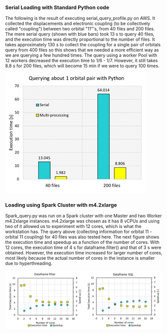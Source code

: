 
### Serial Loading with Standard Python code

The following is the result of executing serial_query_profile.py on AWS. It collected the displacements and electronic coupling (to be collectively called "coupling") between two orbital "11"'s, from 40 files and 200 files. The mere serial query (shown with blue bars) took 13 s to query 40 files, and the execution time was directly proportional to the number of files. It takes approximately 130 s to collect the coupling for a single pair of orbitals query from 400 files so this shows that we needed a more efficient way as we are querying a few hundred times. The query using a worker Pool with 12 workers decreased the execution time to 1/6 - 1/7. However, it still takes 8.8 s for 200 files, which will become 15 min if we were to query 100 times.

<img src="../figures/Non-spark.png" width="450">

### Loading using Spark Cluster with m4.2xlarge

Spark_query.py was run on a Spark cluster with one Master and two Worker m4.2xlarge instances. m4.2xlarge was chosen as it has 8 vCPUs and using two of it allowed us to experiment with 12 cores, which is what the workstation has. The query above (collecting information for orbital 11 - orbital 11 coupling) for 40 files was also tested here. The next figure shows the execution time and speedup as a function of the number of cores. With 12 cores, the execution time of 4 s for dataframe.filter() and that of 3 s were obtained. However, the execution time increased for larger number of cores, most likely because the actual number of cores in the instance is smaller due to hyperthreading. 

<img src="../figures/m4.2xlarge.png" width="800">
